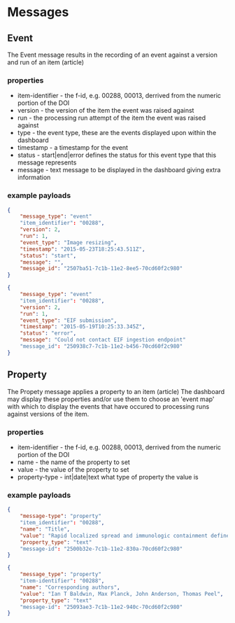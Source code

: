 # Messages

## Event

The Event message results in the recording of an event against a version and run of an item (article)

### properties

- item-identifier - the f-id, e.g. 00288, 00013, derrived from the numeric portion of the DOI
- version - the version of the item the event was raised against
- run - the processing run attempt of the item the event was raised against
- type - the event type, these are the events displayed upon within the dashboard
- timestamp - a timestamp for the event
- status - start|end|error defines the status for this event type that this message represents
- message - text message to be displayed in the dashboard giving extra information

### example payloads

```json
{
	"message_type": "event"
	"item_identifier": "00288",
	"version": 2,
	"run": 1,
	"event_type": "Image resizing",
	"timestamp": "2015-05-23T18:25:43.511Z",
	"status": "start",
	"message": "",
	"message_id": "2507ba51-7c1b-11e2-8ee5-70cd60f2c980"
}
```
 
```json
{
	"message_type": "event"
	"item_identifier": "00288",
	"version": 2,
	"run": 1,
	"event_type": "EIF submission",
	"timestamp": "2015-05-19T10:25:33.345Z",
	"status": "error",
	"message": "Could not contact EIF ingestion endpoint"
	"message_id": "250938c7-7c1b-11e2-b456-70cd60f2c980"
}
```
## Property

The Propety message applies a property to an item (article)
The dashboard may display these properties and/or use them to choose an 'event map' with which to display the events that have occured to processing runs against versions of the item.

### properties

- item-identifier - the f-id, e.g. 00288, 00013, derrived from the numeric portion of the DOI
- name - the name of the property to set
- value - the value of the property to set
- property-type - int|date|text what type of property the value is

### example payloads

```json
{
	"message-type": "property"
	"item_identifier": "00288",
	"name": "Title",
	"value": "Rapid localized spread and immunologic containment define Herpes simplex virus-2 reactivation in the human genital tract",
	"property_type": "text"
	"message-id": "2500b32e-7c1b-11e2-830a-70cd60f2c980"
}
```

```json
{
	"message_type": "property"
	"item-identifier": "00288",
	"name": "Corresponding authors",
	"value": "Ian T Baldwin, Max Planck, John Anderson, Thomas Peel",
	"property_type": "text"
	"message-id": "25093ae3-7c1b-11e2-940c-70cd60f2c980"
}
```